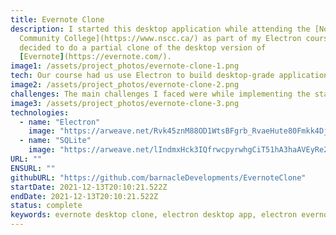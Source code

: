 ```yaml
---
title: Evernote Clone
description: I started this desktop application while attending the [Nova Scotia
  Community College](https://www.nscc.ca/) as part of my Electron course. I
  decided to do a partial clone of the desktop version of
  [Evernote](https://evernote.com/).
image1: /assets/project_photos/evernote-clone-1.png
tech: Our course had us use Electron to build desktop-grade applications with JavaScript, HTML, and CSS. The advantage here is that web developers like myself are able to produce desktop applications without needing to change their language context. I went a step further and implemented a simple state management system from scratch so that various actions could have "side effects" like disabling the create note button when a notebook is not selected. Frameworks like React enable this kind of functionality but I wanted to learn what was going on under the hood.
image2: /assets/project_photos/evernote-clone-2.png
challenges: The main challenges I faced were while implementing the state management system. State management involves the use of a few different consepts most notably, a store, mutations, and actions. The store contains the current state of the application. For instance the create note button can be disabled or enabled depending on a certain state value. Actions call mutations which are functions that change or "mutate" the store. Therefore, actions simply call mutations and should not do any mutating themselves. The store's contents represent the current state of the application. It's an advanced consept that I still don't completly understand on a technicle level but I managed to implement a simple solution.
image3: /assets/project_photos/evernote-clone-3.png
technologies:
  - name: "Electron"
    image: "https://arweave.net/Rvk45znM88OD1WtsBFgrb_RvaeHute80Fmkk4Dj5Z4s"
  - name: "SQLite"
    image: "https://arweave.net/lIndmxHck3IQfrwcpyrwhgCiT51hA3haAVEyRe2o96c"
URL: ""
ENSURL: ""
githubURL: "https://github.com/barnacleDevelopments/EvernoteClone"
startDate: 2021-12-13T20:10:21.522Z
endDate: 2021-12-13T20:10:21.522Z
status: complete
keywords: evernote desktop clone, electron desktop app, electron evernote clone, state management in electron, javascript desktop apps, note-taking app clone, sqlite database electron app, electron state management, custom state management system, web developer desktop app, portfolio project electron, nova scotia community college project, javascript state management from scratch, Devin Davis
---
```

